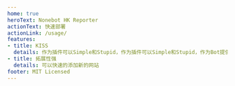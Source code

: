 ```yaml
---
home: true
heroText: Nonebot HK Reporter
actionText: 快速部署
actionLink: /usage/
features:
- title: KISS
  details: 作为插件可以Simple和Stupid，作为插件可以Simple和Stupid，作为Bot提供适用的功能
- title: 拓展性强
  details: 可以快速的添加新的网站
footer: MIT Licensed
---
```

